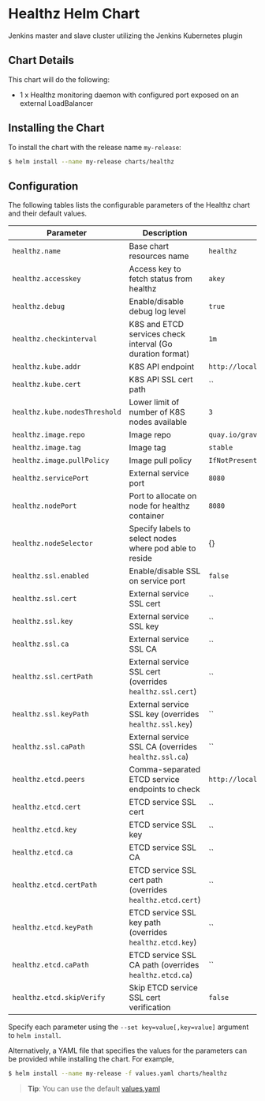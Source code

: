 # Healthz Helm Chart

Jenkins master and slave cluster utilizing the Jenkins Kubernetes plugin

## Chart Details

This chart will do the following:

* 1 x Healthz monitoring daemon with configured port exposed on an external LoadBalancer

## Installing the Chart

To install the chart with the release name `my-release`:

```bash
$ helm install --name my-release charts/healthz
```

## Configuration

The following tables lists the configurable parameters of the Healthz chart and their default values.

| Parameter                     | Description                                                | Default                                       |
| ----------------------------- | ---------------------------------------------------------- | --------------------------------------------- |
| `healthz.name`                | Base chart resources name                                  | `healthz`                                     |
| `healthz.accesskey`           | Access key to fetch status from healthz                    | `akey`                                        |
| `healthz.debug`               | Enable/disable debug log level                             | `true`                                        |
| `healthz.checkinterval`       | K8S and ETCD services check interval (Go duration format)  | `1m`                                          |
| `healthz.kube.addr`           | K8S API endpoint                                           | `http://localhost:8080`                       |
| `healthz.kube.cert`           | K8S API SSL cert path                                      | ``                                            |
| `healthz.kube.nodesThreshold` | Lower limit of number of K8S nodes available               | `3`                                           |
| `healthz.image.repo`          | Image repo                                                 | `quay.io/gravitational/satellite`             |
| `healthz.image.tag`           | Image tag                                                  | `stable`                                      |
| `healthz.image.pullPolicy`    | Image pull policy                                          | `IfNotPresent`                                |
| `healthz.servicePort`         | External service port                                      | `8080`                                        |
| `healthz.nodePort`            | Port to allocate on node for healthz container             | `8080`                                        |
| `healthz.nodeSelector`        | Specify labels to select nodes where pod able to reside    | {}                                            |
| `healthz.ssl.enabled`         | Enable/disable SSL on service port                         | `false`                                       |
| `healthz.ssl.cert`            | External service SSL cert                                  | ``                                            |
| `healthz.ssl.key`             | External service SSL key                                   | ``                                            |
| `healthz.ssl.ca`              | External service SSL CA                                    | ``                                            |
| `healthz.ssl.certPath`        | External service SSL cert (overrides `healthz.ssl.cert`)   | ``                                            |
| `healthz.ssl.keyPath`         | External service SSL key (overrides `healthz.ssl.key`)     | ``                                            |
| `healthz.ssl.caPath`          | External service SSL CA (overrides `healthz.ssl.ca`)       | ``                                            |
| `healthz.etcd.peers`          | Comma-separated ETCD service endpoints to check            | `http://localhost:4001,http://localhost:2380` |
| `healthz.etcd.cert`           | ETCD service SSL cert                                      | ``                                            |
| `healthz.etcd.key`            | ETCD service SSL key                                       | ``                                            |
| `healthz.etcd.ca`             | ETCD service SSL CA                                        | ``                                            |
| `healthz.etcd.certPath`       | ETCD service SSL cert path (overrides `healthz.etcd.cert`) | ``                                            |
| `healthz.etcd.keyPath`        | ETCD service SSL key path (overrides `healthz.etcd.key`)   | ``                                            |
| `healthz.etcd.caPath`         | ETCD service SSL CA path (overrides `healthz.etcd.ca`)     | ``                                            |
| `healthz.etcd.skipVerify`     | Skip ETCD service SSL cert verification                    | `false`                                       |

Specify each parameter using the `--set key=value[,key=value]` argument to `helm install`.

Alternatively, a YAML file that specifies the values for the parameters can be provided while installing the chart. For example,

```bash
$ helm install --name my-release -f values.yaml charts/healthz
```

> **Tip**: You can use the default [values.yaml](values.yaml)

